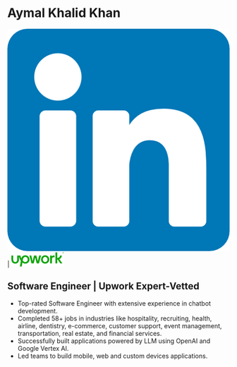 # Aymal Khalid Khan

<a href="https://www.linkedin.com/in/aymal-khalid-khan/"><img src="https://github.com/aymalkhalid/aymalkhalid/blob/main/images/linkedin.png" alt="LinkedIn"></a> | 
<a href="https://www.upwork.com/freelancers/~013218e2f124d20de3"><img src="https://github.com/aymalkhalid/aymalkhalid/blob/main/images/Upwork.png" alt="Upwork"></a>


## Software Engineer | Upwork Expert-Vetted 
- Top-rated Software Engineer with extensive experience in chatbot development.
- Completed 58+ jobs in industries like hospitality, recruiting, health, airline, dentistry, e-commerce, customer support, event management, transportation, real estate, and financial services.
- Successfully built applications powered by LLM using OpenAI and Google Vertex AI.
- Led teams to build mobile, web and custom devices applications.
